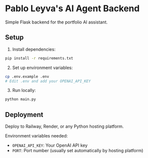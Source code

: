 # Pablo Leyva's AI Agent Backend

Simple Flask backend for the portfolio AI assistant.

## Setup

1. Install dependencies:
```bash
pip install -r requirements.txt
```

2. Set up environment variables:
```bash
cp .env.example .env
# Edit .env and add your OPENAI_API_KEY
```

3. Run locally:
```bash
python main.py
```

## Deployment

Deploy to Railway, Render, or any Python hosting platform.

Environment variables needed:
- `OPENAI_API_KEY`: Your OpenAI API key
- `PORT`: Port number (usually set automatically by hosting platform)